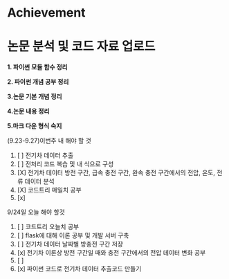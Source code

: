 # Achievement
논문 분석 및 코드 자료 업로드
=====================
**1. 파이썬 모듈 함수 정리**

**2. 파이썬 개념 공부 정리**

**3.논문 기본 개념 정리**

**4.논문 내용 정리**

**5.마크 다운 형식 숙지**




(9.23-9.27)이번주 내 해야 할 것
1. [ ] 전기차 데이터 추출 
2. [ ] 전처리 코드 복습 및 내 식으로 구성
6. [X] 전기차 데이터 방전 구간, 급속 충전 구간, 완속 충전 구간에서의 전압, 온도, 전류 데이터 분석
7. [X] 코드트리 매일치 공부
8. [x] 


9/24일 오늘 해야 할것

1. [ ] 코드트리 오늘치 공부
2. [ ] flask에 대해 이론 공부 및 개발 서버 구축
3. [ ] 전기차 데이터 날짜별 방충전 구간 저장
4. [x] 전기차 이론상 방전 구간일 때와 충전 구간에서의 전압 데이터 변화 공부
5. [ ] 
6. [x] 파이썬 코드로 전기차 데이터 추출코드 만들기
